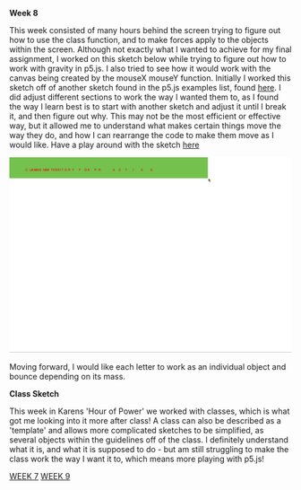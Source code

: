 **Week 8**

This week consisted of many hours behind the screen trying to figure out how to use the class function, and to make forces apply to the objects within the screen.
Although not exactly what I wanted to achieve for my final assignment, I worked on this sketch below while trying to figure out how to work with gravity in p5.js. I also tried to see how it would work with the canvas being created by the mouseX mouseY function. Initially I worked this sketch off of another sketch found in the p5.js examples list, found [here](https://p5js.org/examples/simulate-forces.html). I did adjust different sections to work the way I wanted them to, as I found the way I learn best is to start with another sketch and adjust it until I break it, and then figure out why. This may not be the most efficient or effective way, but it allowed me to understand what makes certain things move the way they do, and how I can rearrange the code to make them move as I would like. Have a play around with the sketch [here](https://rubybrown101.github.io/codewordsstudio/SKO1/week8/greenfall2/)

![](greenfall.gif)

Moving forward, I would like each letter to work as an individual object and bounce depending on its mass.

**Class Sketch**

This week in Karens 'Hour of Power' we worked with classes, which is what got me looking into it more after class! A class can also be described as a 'template' and allows more complicated sketches to be simplified, as several objects within the guidelines off of the class. I definitely understand what it is, and what it is supposed to do - but am still struggling to make the class work the way I want it to, which means more playing with p5.js! 

[WEEK 7](https://github.com/rubybrown101/codewordsstudio/tree/master/SKO1/week7) [WEEK 9](https://github.com/rubybrown101/codewordsstudio/tree/master/SKO1/week9)
